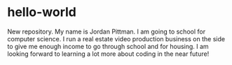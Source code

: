 # hello-world
New repository.
My name is Jordan Pittman. I am going to school for computer science. I run a real estate video production business on the side to give me enough income to go through school and for housing. I am looking forward to learning a lot more about coding in the near future!

